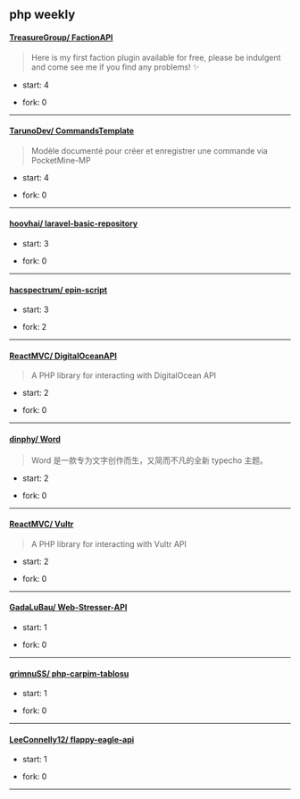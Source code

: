 ## php weekly

#### [TreasureGroup/ FactionAPI](https://github.com/TreasureGroup/FactionAPI)
>  Here is my first faction plugin available for free, please be indulgent and come see me if you find any problems! ✨ 
+ start: 4
+ fork: 0
---
#### [TarunoDev/ CommandsTemplate](https://github.com/TarunoDev/CommandsTemplate)
>  Modèle documenté pour créer et enregistrer une commande via PocketMine-MP
+ start: 4
+ fork: 0
---
#### [hoovhai/ laravel-basic-repository](https://github.com/hoovhai/laravel-basic-repository)
>  
+ start: 3
+ fork: 0
---
#### [hacspectrum/ epin-script](https://github.com/hacspectrum/epin-script)
>  
+ start: 3
+ fork: 2
---
#### [ReactMVC/ DigitalOceanAPI](https://github.com/ReactMVC/DigitalOceanAPI)
>  A PHP library for interacting with DigitalOcean API
+ start: 2
+ fork: 0
---
#### [dinphy/ Word](https://github.com/dinphy/Word)
>  Word 是一款专为文字创作而生，又简而不凡的全新 typecho 主题。
+ start: 2
+ fork: 0
---
#### [ReactMVC/ Vultr](https://github.com/ReactMVC/Vultr)
>  A PHP library for interacting with Vultr API
+ start: 2
+ fork: 0
---
#### [GadaLuBau/ Web-Stresser-API](https://github.com/GadaLuBau/Web-Stresser-API)
>  
+ start: 1
+ fork: 0
---
#### [grimnuSS/ php-carpim-tablosu](https://github.com/grimnuSS/php-carpim-tablosu)
>  
+ start: 1
+ fork: 0
---
#### [LeeConnelly12/ flappy-eagle-api](https://github.com/LeeConnelly12/flappy-eagle-api)
>  
+ start: 1
+ fork: 0
---